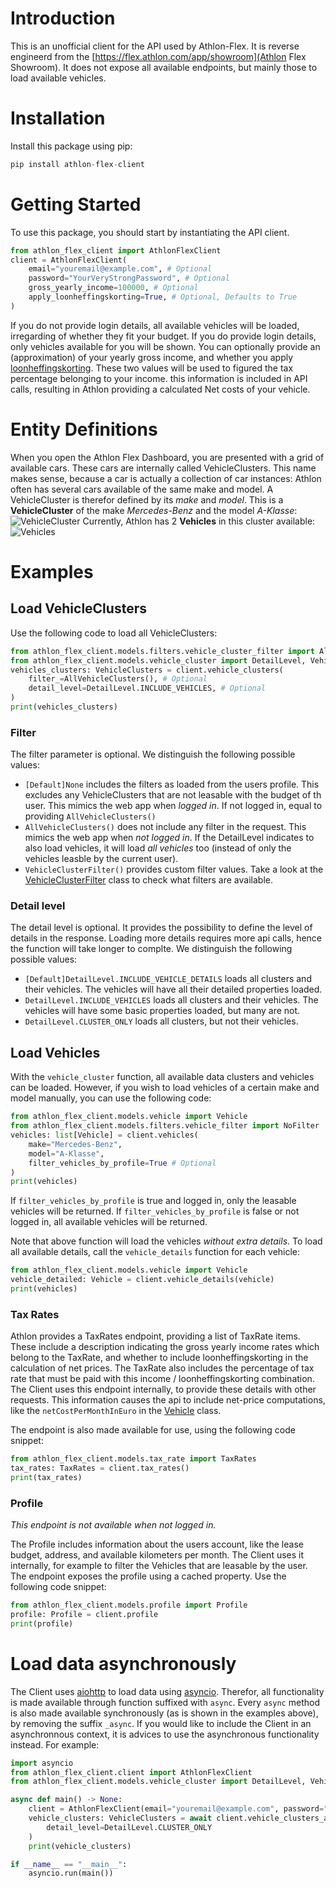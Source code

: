 # Introduction

This is an unofficial client for the API used by Athlon-Flex. It is reverse engineerd from the [https://flex.athlon.com/app/showroom](Athlon Flex Showroom). It does not expose all available endpoints, but mainly those to load available vehicles.

# Installation
Install this package using pip:
```python
pip install athlon-flex-client
```

# Getting Started
To use this package, you should start by instantiating the API client. 
```python
from athlon_flex_client import AthlonFlexClient
client = AthlonFlexClient(
    email="youremail@example.com", # Optional
    password="YourVeryStrongPassword", # Optional
    gross_yearly_income=100000, # Optional
    apply_loonheffingskorting=True, # Optional, Defaults to True
)
```
If you do not provide login details, all available vehicles will be loaded, irregarding of whether they fit your budget. If you do provide login details, only vehicles available for you will be shown. You can optionally provide an (approximation) of your yearly gross income, and whether you apply [loonheffingskorting](https://www.belastingdienst.nl/wps/wcm/connect/nl/jongeren/content/hoe-werkt-loonheffingskorting). These two values will be used to figured the tax percentage belonging to your income. this information is included in API calls, resulting in Athlon providing a calculated Net costs of your vehicle.

# Entity Definitions
When you open the Athlon Flex Dashboard, you are presented with a grid of available cars. These cars are internally called VehicleClusters. This name makes sense, because a car is actually a collection of car instances: Athlon often has several cars available of the same make and model. A VehicleCluster is therefor defined by its _make_ and _model_.
This is a **VehicleCluster** of the make _Mercedes-Benz_ and the model _A-Klasse_:
![VehicleCluster](./assets/showroom.png)
Currently, Athlon has 2 **Vehicles** in this cluster available:
![Vehicles](./assets/vehicles.png)

# Examples
## Load VehicleClusters
Use the following code to load all VehicleClusters:
```python
from athlon_flex_client.models.filters.vehicle_cluster_filter import AllVehicleClusters
from athlon_flex_client.models.vehicle_cluster import DetailLevel, VehicleClusters
vehicles_clusters: VehicleClusters = client.vehicle_clusters(
    filter_=AllVehicleClusters(), # Optional
    detail_level=DetailLevel.INCLUDE_VEHICLES, # Optional
)
print(vehicles_clusters)
```
### Filter
The filter parameter is optional. We distinguish the following possible values:
- `[Default]None` includes the filters as loaded from the users profile. This excludes any VehicleClusters that are not leasable with the budget of th user. This mimics the web app when _logged in_. If not logged in, equal to providing `AllVehicleClusters()`
- `AllVehicleClusters()` does not include any filter in the request. This mimics the web app when _not logged in_. If the DetailLevel indicates to also load vehicles, it will load _all vehicles_ too (instead of only the vehicles leasble by the current user).
- `VehicleClusterFilter()` provides custom filter values. Take a look at the [VehicleClusterFilter](../src/athlon_flex_client/models/filters/vehicle_cluster_filter.py) class to check what filters are available.

### Detail level
The detail level is optional. It provides the possibility to define the level of details in the response. Loading more details requires more api calls, hence the function will take longer to complte. We distinguish the following possible values:
- `[Default]DetailLevel.INCLUDE_VEHICLE_DETAILS` loads all clusters and their vehicles. The vehicles will have all their detailed properties loaded.
- `DetailLevel.INCLUDE_VEHICLES` loads all clusters and their vehicles. The vehicles will have some basic properties loaded, but many are not.
- `DetailLevel.CLUSTER_ONLY` loads all clusters, but not their vehicles.

## Load Vehicles
With the `vehicle_cluster` function, all available data clusters and vehicles can be loaded. However, if you wish to load vehicles of a certain make and model manually, you can use the following code:
```python
from athlon_flex_client.models.vehicle import Vehicle
from athlon_flex_client.models.filters.vehicle_filter import NoFilter
vehicles: list[Vehicle] = client.vehicles(
    make="Mercedes-Benz",
    model="A-Klasse",
    filter_vehicles_by_profile=True # Optional
)
print(vehicles)
```
If `filter_vehicles_by_profile` is true and logged in, only the leasable vehicles will be returned. If `filter_vehicles_by_profile` is false or not logged in, all available vehicles will be returned. 

Note that above function will load the vehicles _without extra details_. To load all available details, call the `vehicle_details` function for each vehicle:
```python
from athlon_flex_client.models.vehicle import Vehicle
vehicle_detailed: Vehicle = client.vehicle_details(vehicle)
print(vehicles)
```

### Tax Rates
Athlon provides a TaxRates endpoint, providing a list of TaxRate items. These include a description indicating the gross yearly income rates which belong to the TaxRate, and whether to include loonheffingskorting in the calculation of net prices. The TaxRate also includes the percentage of tax rate that must be paid with this income / loonheffingskorting combination. The Client uses this endpoint internally, to provide these details with other requests. This information causes the api to include net-price computations, like the `netCostPerMonthInEuro` in the [Vehicle](../src/athlon_flex_client/models/vehicle.py) class. 

The endpoint is also made available for use, using the following code snippet:
```python
from athlon_flex_client.models.tax_rate import TaxRates
tax_rates: TaxRates = client.tax_rates()
print(tax_rates)
```
### Profile
_This endpoint is not available when not logged in._

The Profile includes information about the users account, like the lease budget, address, and available kilometers per month. The Client uses it internally, for example to filter the Vehicles that are leasable by the user. The endpoint exposes the profile using a cached property. Use the following code snippet:
```python
from athlon_flex_client.models.profile import Profile
profile: Profile = client.profile
print(profile)
```

# Load data asynchronously
The Client uses [aiohttp](https://docs.aiohttp.org/en/stable/index.html) to load data using [asyncio](https://docs.python.org/3/library/asyncio.html). Therefor, all functionality is made available through function suffixed with `async`. Every `async` method is also made available synchronously (as is shown in the examples above), by removing the suffix `_async`. If you would like to include the Client in an asynchronnous context, it is advices to use the asynchronous functionality instead. For example:
```python
import asyncio
from athlon_flex_client.client import AthlonFlexClient
from athlon_flex_client.models.vehicle_cluster import DetailLevel, VehicleClusters

async def main() -> None:
    client = AthlonFlexClient(email="youremail@example.com", password="YourVeryStrongPassword")
    vehicle_clusters: VehicleClusters = await client.vehicle_clusters_async(
        detail_level=DetailLevel.CLUSTER_ONLY
    )
    print(vehicle_clusters)

if __name__ == "__main__":
    asyncio.run(main())
```